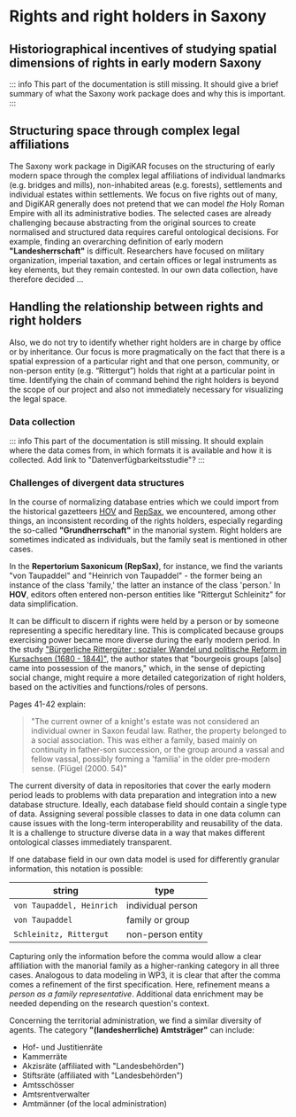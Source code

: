 # Rights and right holders in Saxony

## Historiographical incentives of studying spatial dimensions of rights in early modern Saxony

::: info
This part of the documentation is still missing. It should give a brief summary of what the Saxony work package does and why this is important.
:::

## Structuring space through complex legal affiliations

The Saxony work package in DigiKAR focuses on the structuring of early modern space through the complex legal affiliations of individual landmarks (e.g. bridges and mills), non-inhabited areas (e.g. forests), settlements and individual estates within settlements. We focus on five rights out of many, and DigiKAR generally does not pretend that we can model *the* Holy Roman Empire with all its administrative bodies. The selected cases are already challenging because abstracting from the original sources to create normalised and structured data requires careful ontological decisions. For example, finding an overarching definition of early modern **"Landesherrschaft"** is difficult. Researchers have focused on military organization, imperial taxation, and certain offices or legal instruments as key elements, but they remain contested. In our own data collection, have therefore decided ...

## Handling the relationship between rights and right holders

Also, we do not try to identify whether right holders are in charge by office or by inheritance. Our focus is more pragmatically on the fact that there is a spatial expression of a particular right and that one person, community, or non-person entity (e.g. “Rittergut”) holds that right at a particular point in time. Identifying the chain of command behind the right holders is beyond the scope of our project and also not immediately necessary for visualizing the legal space.

### Data collection

::: info
This part of the documentation is still missing. It should explain where the data comes from, in which formats it is available and how it is collected. Add link to "Datenverfügbarkeitsstudie"?
:::

### Challenges of divergent data structures

In the course of normalizing database entries which we could import from the historical gazetteers [HOV](https://hov.isgv.de/") and [RepSax](https://repsax.isgv.de/), we encountered, among other things, an inconsistent recording of the rights holders, especially regarding the so-called **"Grundherrschaft"** in the manorial system. Right holders are sometimes indicated as individuals, but the family seat is mentioned in other cases.

In the **Repertorium Saxonicum (RepSax)**, for instance, we find the variants "von Taupaddel" and "Heinrich von Taupaddel" - the former being an instance of the class 'family,' the latter an instance of the class 'person.' In **HOV**, editors often entered non-person entities like "Rittergut Schleinitz" for data simplification.

It can be difficult to discern if rights were held by a person or by someone representing a specific hereditary line. This is complicated because groups exercising power became more diverse during the early modern period. In the study ["Bürgerliche Rittergüter : sozialer Wandel und politische Reform in Kursachsen (1680 - 1844)"](https://digi20.digitale-sammlungen.de/de/fs1/object/display/bsb00056061_00147.html), the author states that "bourgeois groups [also] came into possession of the manors," which, in the sense of depicting social change, might require a more detailed categorization of right holders, based on the activities and functions/roles of persons.

Pages 41-42 explain:

> "The current owner of a knight's estate was not considered an individual owner in Saxon feudal law. Rather, the property belonged to a social association. This was either a family, based mainly on continuity in father-son succession, or the group around a vassal and fellow vassal, possibly forming a 'familia' in the older pre-modern sense. (Flügel (2000. 54)"

The current diversity of data in repositories that cover the early modern period leads to problems with data preparation and integration into a new database structure. Ideally, each database field should contain a single type of data. Assigning several possible classes to data in one data column can cause issues with the long-term interoperability and reusability of the data. It is a challenge to structure diverse data in a way that makes different ontological classes immediately transparent.

If one database field in our own data model is used for differently granular information, this notation is possible:

| string                    | type              |
| ------------------------- | ----------------- |
| `von Taupaddel, Heinrich` | individual person |
| `von Taupaddel`           | family or group   |
| `Schleinitz, Rittergut`   | non-person entity |

Capturing only the information before the comma would allow a clear affiliation with the manorial family as a higher-ranking category in all three cases. Analogous to data modeling in WP3, it is clear that after the comma comes a refinement of the first specification. Here, refinement means a _person as a family representative_. Additional data enrichment may be needed depending on the research question's context.

Concerning the territorial administration, we find a similar diversity of agents. The category **"(landesherrliche) Amtsträger"** can include:

- Hof- und Justitienräte
- Kammerräte
- Akzisräte (affiliated with "Landesbehörden")
- Stiftsräte (affiliated with "Landesbehörden")
- Amtsschösser
- Amtsrentverwalter
- Amtmänner (of the local administration)

